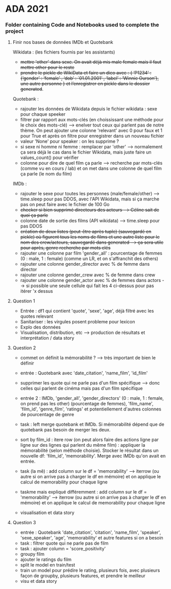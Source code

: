 # ADA 2021
### Folder containing Code and Notebooks used to complete the project

1. Finir nos bases de données IMDb et Quotebank 

    Wikidata : (les fichiers fournis par les assistants)
      - ~~mettre 'other' dans sexe. On avait déjà mis male female mais il faut mettre other pour le reste~~
      - ~~prendre le pickle de WikiData et faire un dico avec : { ‘P1234’ : {‘gender’ : ‘female’ , ‘dob’ : ´01.01.2001’ , ‘label’ : ‘Winnie Ourson’}, une autre personne } et l’enregistrer en pickle dans le dossier generated~~.
    
    Quotebank : 
      - rajouter les données de Wikidata depuis le fichier wikidata : sexe pour chaque speeker
      - filtrer par rapport aux mots-clés (en choississant une méthode pour le choix des mots-clé) --> enelver tout ceux qui parlent pas de notre thème. On peut ajouter une colonne 'relevant' avec 0 pour faux et 1 pour True et après on filtre pour enregistrer dans un nouveau fichier
      - valeur 'None' pour speaker : on les supprime ?
      - si sexe ni homme ni femme : remplacer par 'other' --> normalement ça sera déjà le cas dans le fichier Wikidata, mais juste faire un values_count() pour vérifier
      - colonne pour dire de quel film ça parle --> recherche par mots-clés (comme vu en cours / lab) et on met dans une colonne de quel film ça parle (le nom du film)


    IMDb : 
    - rajouter le sexe pour toutes les personnes (male/female/other) --> time.sleep pour pas DDOS, avec l'API Wikidata, mais si ça marche pas on peut faire avec le fichier de 100 Go
    - ~~checker si bien supprimé directeurs des acteurs --> Céline sait de quoi ça parle~~
    - colonne date de sortie des films (API wikidata) --> time.sleep pour pas DDOS
    - ~~création de deux listes (peut-être après tuple) (sauvegardé en pickle) où figurent tous les noms de films et une autre liste pour le nom des crew/acteurs,      sauvegardé dans generated --> ça sera utile pour après, genre recherche par mots clés~~
    - rajouter une colonne par film 'gender_all' : pourcentage de femmes (0 : male, 1 : female) (comme un LR, et on s'affranchit des others)
    - rajouter une colonne gender_director avec % de femme dans director
    - rajouter une colonne gender_crew avec % de femme dans crew
    - rajouter une colonne gender_actor avec % de femmes dans actors --> si possible une seule cellule qui fait les 4 ci-dessus pour pas itérer 'x dessus
    
      
2. Question 1

      - Entrée : df1 qui contient 'quote', 'sexe', 'age', déjà filtré avec les quotes relevant
      - Sanitariser : les virgules posent probleme pour lexicon
      - Explo des données
      - Visualisation, distribution, etc --> production de résultats et interprétation / data story
  
3. Question 2

      - commet on définit la mémorabilité ? --> très important de bien le définir
      - entrée : Quotebank avec 'date_citation', 'name_film', 'id_film'
      - supprimer les quote qui ne parle pas d'un film spécifique --> donc celles qui parlent de cinéma mais pas d'un film spécifique


      - entrée 2 : IMDb, 'gender_all', 'gender_directors' (0 : male, 1 : female, on prend pas les other) (pourcentage de femmes), 'film_name', 'film_id', 'genre_film', 'ratings' et potentiellement d'autres colonnes de pourcentage de genre
      - task : left merge quotebank et IMDb. Si mémorabilité dépend que de quotebank pas besoin de merger les deux.
      - sort by film_id : itere row (on peut alors faire des actions ligne par ligne sur des lignes qui parlent du même film) : appliquer la mémorabilité (selon méthode choisie). Stocker le résultat dans un nouvelle df: 'film_id', 'memorability'. Merge avec IMDb qu'on avait en entrée.
      - task (la mê) : add column sur le df = 'memorability' --> iterrow (ou autre si on arrive pas à charger le df en mémoire) et on applique le calcul de memorability pour chaque ligne
      - taskme mais expliqué différemment : add column sur le df = 'memorability' --> iterrow (ou autre si on arrive pas à charger le df en mémoire) et on applique le calcul de memorability pour chaque ligne
      - visualisation et data story

4. Question 3

    - entrée : Quotebank 'date_citation', 'citation', 'name_film', 'speaker', 'sexe_speaker', 'age', 'memorability' et autre features si on a besoin
    - task : filtrer quote qui ne parle pas de film
    - task : ajouter column = 'score_positivity'
    - groupy film
    - ajouter le ratings du film
    - split le model en train/test
    - train un model pour prédire le rating, plusieurs fois, avec plusieurs façon de groupby, plusieurs features, et prendre le meilleur
    - visu et data story
 
